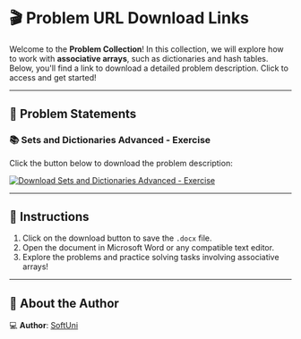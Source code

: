 # 🎬 Problem URL Download Links

Welcome to the **Problem Collection**! In this collection, we will explore how to work with **associative arrays**, such as dictionaries and hash tables. Below, you'll find a link to download a detailed problem description. Click to access and get started!

---

## 📄 Problem Statements

### 📚 Sets and Dictionaries Advanced - Exercise
Click the button below to download the problem description:

[![Download Sets and Dictionaries Advanced - Exercise](https://img.shields.io/badge/Download-SetsAndDictionariesAdvancedExercise-blue?style=for-the-badge&logo=microsoftword)](https://github.com/user-attachments/files/18457409/Sets.and.Dictionaries.Advanced.-.Exercise.docx)

---

## 📌 Instructions
1. Click on the download button to save the `.docx` file.
2. Open the document in Microsoft Word or any compatible text editor.
3. Explore the problems and practice solving tasks involving associative arrays!

---

## 👤 About the Author

💻 **Author**: [SoftUni](https://softuni.bg/)
